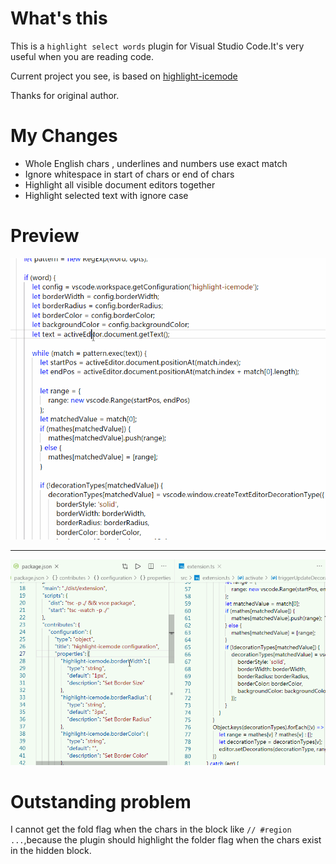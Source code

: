 # What's this

This is a `highlight select words` plugin for Visual Studio Code.It's very useful when you are reading code.

Current project you see, is based on [highlight-icemode](https://github.com/EsIce/highlight-icemode)

Thanks for original author.

# My Changes

- Whole English chars , underlines  and numbers use exact match
- Ignore whitespace in start of chars or end of chars
- Highlight all visible document editors together
- Highlight selected text with ignore case

# Preview

![priview](images/preview.gif)

---

![](images/1.gif)

# Outstanding problem

I cannot get the fold flag when the chars in  the block like `// #region ...`,because the plugin should highlight the folder flag when the chars exist in the hidden block.